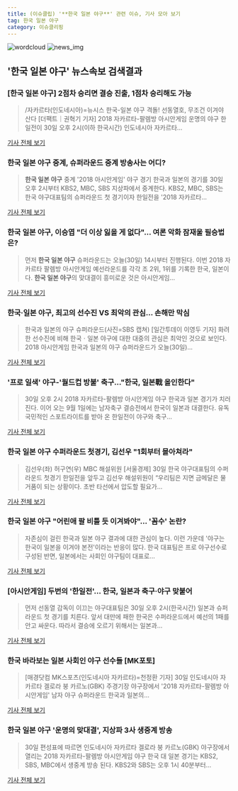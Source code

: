 ```yaml
---
title: (이슈클립) '**한국 일본 야구**' 관련 이슈, 기사 모아 보기
tag: 한국 일본 야구
category: 이슈클리핑
---
```

![wordcloud](https://s3.ap-northeast-2.amazonaws.com/lyrics101-wordcloud/2018-08-30-1535602860.png)
![news_img](https://user-images.githubusercontent.com/42597476/44507050-1206f400-a6e4-11e8-8d98-7ffbfebb353f.png)
## **'**한국 일본 야구**'** 뉴스속보 검색결과
### [**한국 일본 야구**] 2점차 승리면 결승 진출, 1점차 승리해도 가능

>/자카르타(인도네시아)=뉴시스 한국-일본 야구 격돌! 선동열호, 무조건 이겨야 산다 [더팩트｜권혁기 기자] 2018 자카르타-팔렘방 아시안게임 운명의 야구 한일전이 30일 오후 2시(이하 한국시간) 인도네시아 자카르타...

<a href="http://news.tf.co.kr/read/baseball/1731983.htm" target="_blank">기사 전체 보기</a>

### **한국 일본 야구** 중계, 슈퍼라운드 중계 방송사는 어디?

>**한국 일본 야구** 중계 '2018 아시안게임' 야구 경기 한국과 일본의 경기를 30일 오후 2시부터 KBS2, MBC, SBS 지상파에서 중계한다. KBS2, MBC, SBS는 한국 야구대표팀의 슈퍼라운드 첫 경기이자 한일전을 '2018 자카르타...

<a href="http://news20.busan.com/controller/newsController.jsp?newsId=20180830000089" target="_blank">기사 전체 보기</a>

### **한국 일본 야구**, 이승엽 "더 이상 잃을 게 없다"… 여론 악화 잠재울 필승법은?

>먼저 **한국 일본 야구** 슈퍼라운드는 오늘(30일) 14시부터 진행된다. 이번 2018 자카르타 팔렘방 아시안게임 예선라운드를 각각 조 2위, 1위를 기록한 한국, 일본이다. **한국 일본 야구**의 맞대결이 흥미로운 것은 아시안게임...

<a href="http://www.nbnnews.co.kr/news/articleView.html?idxno=171866" target="_blank">기사 전체 보기</a>

### 한국·일본 야구, 최고의 선수진 VS 최악의 관심… 손해만 막심

>한국과 일본의 야구 슈퍼라운드(사진=SBS 캡쳐) [일간투데이 이영두 기자] 화려한 선수진에 비해 한국ㆍ일본 야구에 대한 대중의 관심은 최악인 것으로 보인다. 2018 아시안게임 한국과 일본의 야구 슈퍼라운드가 오늘(30일)...

<a href="http://www.dtoday.co.kr/news/articleView.html?idxno=276773" target="_blank">기사 전체 보기</a>

### '프로 일색' 야구-'월드컵 방불' 축구…"한국, 일본戰 올인한다"

>30일 오후 2시 2018 자카르타-팔렘방 아시안게임 야구 한국과 일본 경기가 치러진다. 이어 오는 9월 1일에는 남자축구 결승전에서 한국이 일본과 대결한다. 유독 국민적인 스포트라이트를 받아 온 한일전이 야구와 축구...

<a href="http://www.dailian.co.kr/news/view/736077/?sc=naver" target="_blank">기사 전체 보기</a>

### **한국 일본 야구** 수퍼라운드 첫경기, 김선우 "1회부터 몰아쳐라"

>김선우(좌) 허구연(우) MBC 해설위원 [서울경제] 30일 한국 야구대표팀의 수퍼라운드 첫경기 한일전을 앞두고 김선우 해설위원이 “우리팀은 지면 금메달은 물거품이 되는 상황이다. 초반 타선에서 압도할 필요가...

<a href="http://www.sedaily.com/NewsView/1S3K7YQMKI" target="_blank">기사 전체 보기</a>

### **한국 일본 야구** "어린애 팔 비틀 듯 이겨봐야"… '꼼수' 논란?

>자존심이 걸린 한국과 일본 야구 결과에 대한 관심이 높다. 이런 가운데 '야구는 한국이 일본을 이겨야 본전'이라는 반응이 많다. 한국 대표팀은 프로 야구선수로 구성된 반면, 일본에서는 사회인 야구팀이 대표로...

<a href="http://biz.heraldcorp.com/culture/view.php?ud=201808301031081275751_1" target="_blank">기사 전체 보기</a>

### [아시안게임] 두번의 '한일전'… 한국, 일본과 축구·야구 맞붙어

>먼저 선동열 감독이 이끄는 야구대표팀은 30일 오후 2시(한국시간) 일본과 슈퍼라운드 첫 경기를 치른다. 앞서 대만에 패한 한국은 수퍼라운드에서 예선의 1패를 안고 싸운다. 따라서 결승에 오르기 위해서는 일본과...

<a href="http://moneys.mt.co.kr/news/mwView.php?no=2018083008168068789" target="_blank">기사 전체 보기</a>

### 한국 바라보는 일본 사회인 야구 선수들 [MK포토]

>[매경닷컴 MK스포츠(인도네시아 자카르타)=천정환 기자] 30일 인도네시아 자카르타 겔로라 붕 카르노(GBK) 주경기장 야구장에서 '2018 자카르타-팔렘방 아시안게임' 남자 야구 슈퍼라운드 한국과 일본의...

<a href="http://sports.mk.co.kr/view.php?year=2018&no=546174" target="_blank">기사 전체 보기</a>

### **한국 일본 야구** '운명의 맞대결', 지상파 3사 생중계 방송

>30일 편성표에 따르면 인도네시아 자카르타 겔로라 붕 카르노(GBK) 야구장에서 열리는 2018 자카르타-팔렘방 아시안게임 야구 한국 대 일본 경기는 KBS2, SBS, MBC에서 생중계 방송 된다. KBS2와 SBS는 오후 1시 40분부터...

<a href="http://tvdaily.asiae.co.kr/read.php3?aid=15356003111389754002" target="_blank">기사 전체 보기</a>


